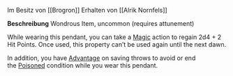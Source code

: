 Im Besitz von [[Brogron]]
Erhalten von [[Alrik Nornfels]]

<b>Beschreibung</b>
	Wondrous Item, uncommon (requires attunement)

While wearing this pendant, you can take a [Magic](https://www.dndbeyond.com/sources/dnd/free-rules/rules-glossary#MagicAction) action to regain 2d4 + 2 Hit Points. Once used, this property can’t be used again until the next dawn.

In addition, you have [Advantage](https://www.dndbeyond.com/sources/dnd/free-rules/rules-glossary#Advantage) on saving throws to avoid or end the [Poisoned](https://www.dndbeyond.com/sources/dnd/free-rules/rules-glossary#PoisonedCondition) condition while you wear this pendant.